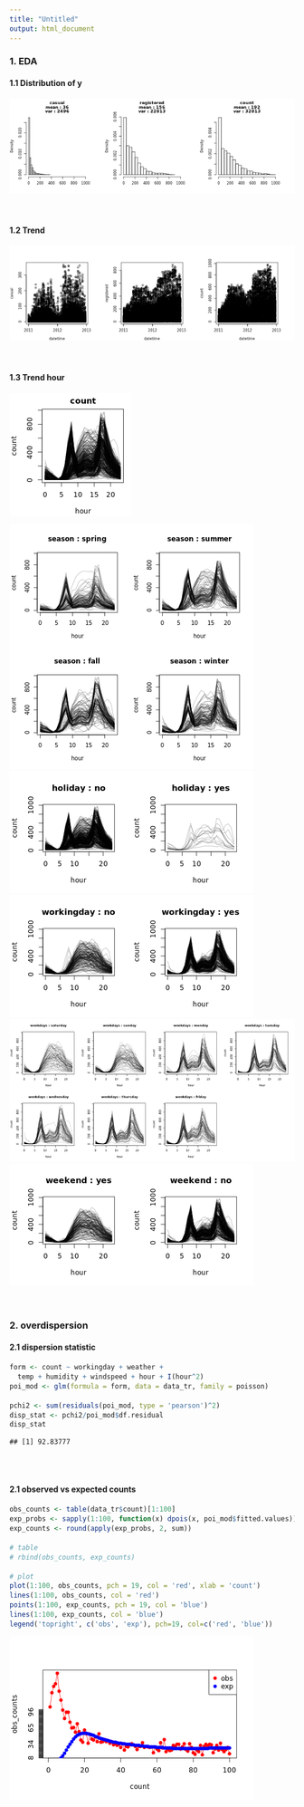 ```yaml
---
title: "Untitled"
output: html_document
---
```






### 1. EDA
#### 1.1 Distribution of y
![plot of chunk unnamed-chunk-26](figure/unnamed-chunk-26-1.png)
<br>  
<br>  

#### 1.2 Trend
![plot of chunk unnamed-chunk-27](figure/unnamed-chunk-27-1.png)
<br>  
<br>  

#### 1.3 Trend hour
![plot of chunk unnamed-chunk-28](figure/unnamed-chunk-28-1.png)

![plot of chunk unnamed-chunk-29](figure/unnamed-chunk-29-1.png)
![plot of chunk unnamed-chunk-30](figure/unnamed-chunk-30-1.png)
![plot of chunk unnamed-chunk-31](figure/unnamed-chunk-31-1.png)
![plot of chunk unnamed-chunk-32](figure/unnamed-chunk-32-1.png)
![plot of chunk unnamed-chunk-33](figure/unnamed-chunk-33-1.png)
<br>  
<br>  

### 2. overdispersion
#### 2.1 dispersion statistic

```r
form <- count ~ workingday + weather + 
  temp + humidity + windspeed + hour + I(hour^2)
poi_mod <- glm(formula = form, data = data_tr, family = poisson)

pchi2 <- sum(residuals(poi_mod, type = 'pearson')^2)
disp_stat <- pchi2/poi_mod$df.residual
disp_stat
```

```
## [1] 92.83777
```
<br>  
<br>  

#### 2.1 observed vs expected counts

```r
obs_counts <- table(data_tr$count)[1:100]
exp_probs <- sapply(1:100, function(x) dpois(x, poi_mod$fitted.values))
exp_counts <- round(apply(exp_probs, 2, sum))

# table
# rbind(obs_counts, exp_counts)

# plot
plot(1:100, obs_counts, pch = 19, col = 'red', xlab = 'count')
lines(1:100, obs_counts, col = 'red')
points(1:100, exp_counts, pch = 19, col = 'blue')
lines(1:100, exp_counts, col = 'blue')
legend('topright', c('obs', 'exp'), pch=19, col=c('red', 'blue'))
```

![plot of chunk unnamed-chunk-35](figure/unnamed-chunk-35-1.png)



